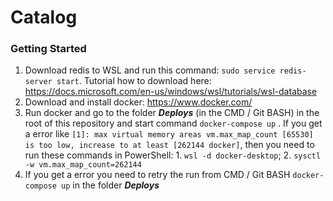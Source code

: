 ﻿# Catalog

### Getting Started
1. Download redis to WSL and run this command:
`sudo service redis-server start`. Tutorial how to download here: https://docs.microsoft.com/en-us/windows/wsl/tutorials/wsl-database
2. Download and install docker: https://www.docker.com/
3. Run docker and go to the folder ***Deploys*** (in the CMD / Git BASH) in the root of this repository and start command `docker-compose up`
. If you get a error like ``[1]: max virtual memory areas vm.max_map_count [65530] is too low, increase to at least [262144 docker]``, then you need to run these commands in PowerShell: 1. `wsl -d docker-desktop`; 2. `sysctl -w vm.max_map_count=262144`
4. If you get a error you need to retry the run from CMD / Git BASH `docker-compose up` in the folder ***Deploys***